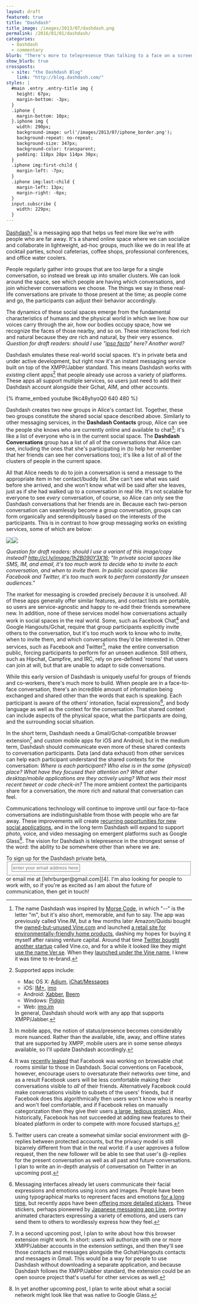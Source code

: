 ```yaml
---
layout: draft
featured: true
title: "Dashdash"
title_image: /images/2013/07/dashdash.png
permalink: /2016/01/01/dashdash/
categories:
  - Dashdash
  - commentary
blurb: "There's more to telepresence than talking to a face on a screen."
show_blurb: true
crossposts:
  - site: "the Dashdash Blog"
    link: "http://blog.dashdash.com/"
styles: |
  #main .entry .entry-title img {
    height: 67px;
    margin-bottom: -3px;
  }
  .iphone {
    margin-bottom: 10px;
  }.iphone img {
    width: 290px;
    background-image: url('/images/2013/07/iphone_border.png');
    background-repeat: no-repeat;
    background-size: 347px;
    background-color: transparent;
    padding: 118px 28px 114px 30px;
  }
  .iphone img:first-child {
    margin-left: -7px;
  }
  .iphone img:last-child {
    margin-left: 13px;
    margin-right: -6px;
  }
  input.subscribe {
    width: 229px;
  }
---
```

[Dashdash][1][^1] is a messaging app that helps us feel more like we're *with* people who are far away. It's a shared online space where we can socialize and collaborate in lightweight, ad-hoc groups, much like we do in real life at cocktail parties, school cafeterias, coffee shops, professional conferences, and office water coolers.

People regularly gather into groups that are too large for a single conversation, so instead we break up into smaller clusters. We can look around the space, see which people are having which conversations, and join whichever conversations we choose. The things we say in these real-life conversations are private to those present at the time; as people come and go, the participants can adjust their behavior accordingly. 

The dynamics of these social spaces emerge from the fundamental characteristics of humans and the physical world in which we live: how our voices carry through the air, how our bodies occupy space, how we recognize the faces of those nearby, and so on. These interactions feel rich and natural because they *are* rich and natural, by their very essence. *Question for draft readers: should I use "[ipso facto](http://grammarist.com/usage/ipso-facto/)" here? Another word?*

Dashdash emulates these real-world social spaces. It's in private beta and under active development, but right now it's an instant messaging service built on top of the XMPP/Jabber standard. This means Dashdash works with *existing* client apps[^2] that people already use across a variety of platforms. These apps all support multiple services, so users just need to add their Dashdash account alongside their Gchat, AIM, and other accounts.

{% iframe_embed youtube 9kc48yhyoQ0 640 480 %}

Dashdash creates two new groups in Alice's contact list. Together, these two groups constitute the shared social space described above. Similarly to other messaging services, in the **Dashdash Contacts** group, Alice can see the people she knows who are currently online and available to chat[^3]; it's like a list of everyone who is in the current social space. The **Dashdash Conversations** group has a list of all of the conversations that Alice can see, including the ones that she's participating in (to help her remember that her friends can see her conversations too); it's like a list of all of the clusters of people in the current space.

All that Alice needs to do to join a conversation is send a message to the appropriate item in her contact/buddy list. She can't see what was said before she arrived, and she won't know what will be said after she leaves, just as if she had walked up to a conversation in real life. It's not scalable for everyone to see *every* conversation, of course, so Alice can only see the Dashdash conversations that her friends are in. Because each two-person conversation can seamlessly become a group conversation, groups can form organically and serendipitously based on the interests of the participants. This is in contrast to how group messaging works on existing services, some of which are below:

<div class="iphone"><img src="/images/2013/07/market1.png"><img src="/images/2013/07/market2.png"></div>

*Question for draft readers: should I use a variant of this image/copy instead? http://cl.ly/image/1h2B090Y3X16; "In private social spaces like SMS, IM, and email, it's too much work to decide who to invite to each conversation, and when to invite them. In public social spaces like Facebook and Twitter, it's too much work to perform constantly for unseen audiences."*

The market for messaging is crowded precisely *because* it is unsolved. All of these apps generally offer similar features, and contact lists are portable, so users are service-agnostic and happy to re-add their friends somewhere new. In addition, none of these services model how conversations actually work in social spaces in the real world. Some, such as Facebook Chat[^4] and Google Hangouts/Gchat, require that group participants explicitly invite others to the conversation, but it's too much work to know who to invite, when to invite them, and which conversations they'd be interested in. Other services, such as Facebook and Twitter[^5], make the entire conversation public, forcing participants to perform for an unseen audience. Still others, such as Hipchat, Campfire, and IRC, rely on pre-defined &#39;rooms&#39; that users can join at will, but that are unable to adapt to side conversations.

While this early version of Dashdash is uniquely useful for groups of friends and co-workers, there's much more to build. When people are in a face-to-face conversation, there's an incredible amount of information being exchanged and shared other than the words that each is speaking. Each participant is aware of the others' intonation, facial expressions[^6], and body language as well as the context for the conversation. That shared context can include aspects of the physical space, what the particpants are doing, and the surrounding social situation.

In the short term, Dashdash needs a Gmail/Gchat-compatible browser extension[^7] and custom mobile apps for iOS and Android, but in the medium term, Dashdash should communicate even more of these shared contexts to conversation participants. Data (and data exhaust) from other services can help each participant understand the shared contexts for the conversation: *Where is each participant? Who else is in the same (physical) place? What have they focused their attention on? What other desktop/mobile applications are they actively using? What was their most recent tweet or code check-in?* The more ambient context the participants share for a conversation, the more rich and natural that conversation can feel.

Communications technology will continue to improve until our face-to-face conversations are indistinguishable from those with people who are far away. These improvements will create [recurring opportunities for new social applications][3], and in the long term Dashdash will expand to support photo, voice, and video messaging on emergent platforms such as Google Glass[^8]. The vision for Dashdash is telepresence in the strongest sense of the word: the ability to *be* somewhere other than where we are.

<form action="http://dashdash.us1.list-manage.com/subscribe/post?u=67b33604cb44dc71cb2d30ab0&amp;id=c00b18f50c" method="post"  target="_blank" novalidate>To sign up for the Dashdash private beta, <fieldset role="subscribe"><input class="subscribe" type="text" name="EMAIL" placeholder="enter your email address here"/></fieldset> or email me at [lehrburger@gmail.com][4]. I'm also looking for people to work with, so if you're as excited as I am about the future of communication, then get in touch!
</form>

[^1]: The name Dashdash was inspired by [Morse Code](http://en.wikipedia.org/wiki/Morse_code), in which &#34;&#45;&#45;&#34;  is the letter &#34;m&#34;, but it's also short, memorable, and fun to say. The app was previously called Vine.IM, but a few months later Amazon/Quidsi bought the [owned-but-unused Vine.com](http://web.archive.org/web/20110202113611/http://vine.com/vine/Vine_Technology.html) and launched [a retail site for environmentally-friendly home products](http://bits.blogs.nytimes.com/2012/09/26/amazon-starts-a-shopping-site-for-the-environmental-crowd/), dashing my hopes for buying it myself after raising venture capital. Around that time [Twitter bought another startup](http://allthingsd.com/20121009/twitter-buys-vine-a-video-clip-company-that-never-launched/) called Vine.co, and for a while it looked like they might [use the name Ver.se](/images/2013/07/verse.png). When they [launched under the Vine name](http://blog.twitter.com/2013/01/vine-new-way-to-share-video.html), I knew it was time to re-brand.

[^2]: Supported apps include:<ul><li>Mac OS X: [Adium](http://adium.im/), [iChat/Messages](http://www.apple.com/osx/apps/#messages)</li><li>iOS: [IM+](http://itunes.apple.com/us/app/im+-instant-messenger/id285688934%22), [imo](http://itunes.apple.com/us/app/imo-messenger/id336435697)</li><li>Android: [Xabber](http://play.google.com/store/apps/details?id=com.xabber.android), [Beem](http://play.google.com/store/apps/details?id=com.beem.project.beem)</li><li>Windows: [Pidgin](http://www.pidgin.im/)</li><li>Web: [imo.im](http://imo.im/)</li></ul>In general, Dashdash should work with any app that supports XMPP/Jabber.

[^3]: In mobile apps, the notion of status/presence becomes considerably more nuanced. Rather than the available, idle, away, and offline states that are supported by XMPP, mobile users are in some sense *always* available, so I'll update Dashdash accordingly.

[^4]: It was [recently leaked](http://techcrunch.com/2013/06/27/facebook-chat-rooms/) that Facebook was working on browsable chat rooms similar to those in Dashdash. Social conventions on Facebook, however, encourage users to oversaturate their networks over time, and as a result Facebook users will be less comfortable making their conversations visible to *all* of their friends. Alternatively Facebook could make conversations visible to subsets of the users' friends, but if Facebook does this algorithmically then users won't know who is nearby and won't feel comfortable, and if Facebook relies on manually categorization then they give their users [a large, tedious project](http://localhost:4000/2011/07/06/the-problem-with-circles-and-the-pleasure-of-carbon-copy/). Also, historically, Facebook has not succeeded at adding new features to their bloated platform in order to compete with more focused startups.

[^5]: Twitter users can create a somewhat similar social environment with @-replies between protected accounts, but the privacy model is still bizarrely different from that in the real world: if a user approves a follow request, then the new follower will be able to see that user's @-replies for the present conversation as well as all past and future conversations. I plan to write an in-depth analysis of conversation on Twitter in an upcoming post.

[^6]: Messaging interfaces already let users communicate their facial expressions and emotions using icons and images. People have been using typographical marks to represent faces and emotions [for a long time](http://en.wikipedia.org/wiki/Emoticon#History), but recently apps have been [offering more detailed stickers](http://online.wsj.com/article/SB10001424127887324069104578531820453319946.html). These stickers, perhaps pioneered by [Japanese messaging app Line](http://line.naver.jp/en/), portray animated characters expressing a variety of emotions, and users can send them to others to wordlessly express how they feel.

[^7]: In a second upcoming post, I plan to write about how this browser extension might work. In short: users will authorize with one or more XMPP/Jabber accounts in the extension settings, and then they'll see those contacts and messages alongside the Gchat/Hangouts contacts and messages in Gmail. This would be a way for people to use Dashdash without downloading a separate application, and because Dashdash follows the XMPP/Jabber standard, the extension could be an open source project that's useful for other services as well.

[^8]: In yet another upcoming post, I plan to write about what a social network might look like that was native to Google Glass.

 [1]: http://dashdash.com
 [2]: http://adium.im/
 [3]: /2013/07/01/the-last-great-social-network/
 [4]: mailto:lehrburger@gmail.com


